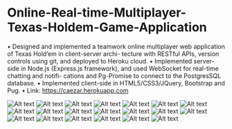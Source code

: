 # Online-Real-time-Multiplayer-Texas-Holdem-Game-Application
• Designed and implemented a teamwork online multiplayer web application of Texas Hold’em in client-server archi- tecture with RESTful APIs, version controls using git, and deployed to Heroku cloud.
• Implemented server-side in Node.js (Express.js framework), and used WebSocket for real-time chatting and notifi- cations and Pg-Promise to connect to the PostgresSQL database.
• Implemented client-side in HTML5/CSS3/JQuery, Bootstrap and Pug.
• Link: https://caezar.herokuapp.com

![Alt text](https://github.com/xzhang007/Online-Real-time-Multiplayer-Texas-Holdem-Game-Application/blob/master/pics/1.jpg)
![Alt text](https://github.com/xzhang007/Online-Real-time-Multiplayer-Texas-Holdem-Game-Application/blob/master/pics/2.jpg)
![Alt text](https://github.com/xzhang007/Online-Real-time-Multiplayer-Texas-Holdem-Game-Application/blob/master/pics/3.jpg)
![Alt text](https://github.com/xzhang007/Online-Real-time-Multiplayer-Texas-Holdem-Game-Application/blob/master/pics/4.jpg)
![Alt text](https://github.com/xzhang007/Online-Real-time-Multiplayer-Texas-Holdem-Game-Application/blob/master/pics/5.jpg)
![Alt text](https://github.com/xzhang007/Online-Real-time-Multiplayer-Texas-Holdem-Game-Application/blob/master/pics/6.jpg)
![Alt text](https://github.com/xzhang007/Online-Real-time-Multiplayer-Texas-Holdem-Game-Application/blob/master/pics/7.jpg)
![Alt text](https://github.com/xzhang007/Online-Real-time-Multiplayer-Texas-Holdem-Game-Application/blob/master/pics/8.jpg)
![Alt text](https://github.com/xzhang007/Online-Real-time-Multiplayer-Texas-Holdem-Game-Application/blob/master/pics/9.jpg)
![Alt text](https://github.com/xzhang007/Online-Real-time-Multiplayer-Texas-Holdem-Game-Application/blob/master/pics/10.jpg)
![Alt text](https://github.com/xzhang007/Online-Real-time-Multiplayer-Texas-Holdem-Game-Application/blob/master/pics/11.jpg)
![Alt text](https://github.com/xzhang007/Online-Real-time-Multiplayer-Texas-Holdem-Game-Application/blob/master/pics/12.jpg)
![Alt text](https://github.com/xzhang007/Online-Real-time-Multiplayer-Texas-Holdem-Game-Application/blob/master/pics/13.jpg)
![Alt text](https://github.com/xzhang007/Online-Real-time-Multiplayer-Texas-Holdem-Game-Application/blob/master/pics/14.jpg)
![Alt text](https://github.com/xzhang007/Online-Real-time-Multiplayer-Texas-Holdem-Game-Application/blob/master/pics/15.jpg)
![Alt text](https://github.com/xzhang007/Online-Real-time-Multiplayer-Texas-Holdem-Game-Application/blob/master/pics/15.jpg)
![Alt text](https://github.com/xzhang007/Online-Real-time-Multiplayer-Texas-Holdem-Game-Application/blob/master/pics/17.jpg)
![Alt text](https://github.com/xzhang007/Online-Real-time-Multiplayer-Texas-Holdem-Game-Application/blob/master/pics/18.jpg)
![Alt text](https://github.com/xzhang007/Online-Real-time-Multiplayer-Texas-Holdem-Game-Application/blob/master/pics/19.jpg)
![Alt text](https://github.com/xzhang007/Online-Real-time-Multiplayer-Texas-Holdem-Game-Application/blob/master/pics/20.jpg)

